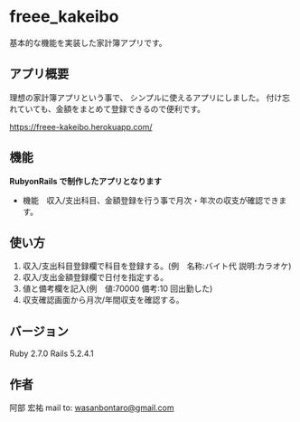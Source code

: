 # freee_kakeibo

基本的な機能を実装した家計簿アプリです。

## アプリ概要

理想の家計簿アプリという事で、
シンプルに使えるアプリにしました。
付け忘れていても、金額をまとめて登録できるので便利です。

https://freee-kakeibo.herokuapp.com/

## 機能

**RubyonRails で制作したアプリとなります**

- 機能　収入/支出科目、金額登録を行う事で月次・年次の収支が確認できます。

## 使い方

1. 収入/支出科目登録欄で科目を登録する。(例　名称:バイト代 説明:カラオケ)
2. 収入/支出金額登録欄で日付を指定する。
3. 値と備考欄を記入(例　値:70000 備考:10 回出勤した)
4. 収支確認画面から月次/年間収支を確認する。

## バージョン

Ruby 2.7.0
Rails 5.2.4.1

## 作者

阿部 宏祐
mail to: wasanbontaro@gmail.com
